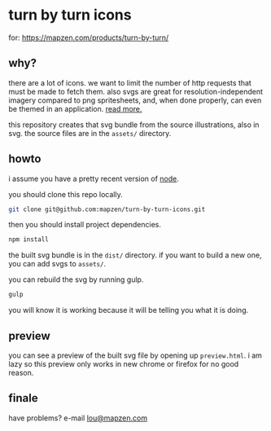 # turn by turn icons

for: https://mapzen.com/products/turn-by-turn/

## why?

there are a lot of icons. we want to limit the number of http requests that must be made to fetch them. also svgs are great for resolution-independent imagery compared to png spritesheets, and, when done properly, can even be themed in an application. [read more.](https://css-tricks.com/svg-symbol-good-choice-icons/)

this repository creates that svg bundle from the source illustrations, also in svg. the source files are in the `assets/` directory.

## howto

i assume you have a pretty recent version of [node](https://nodejs.org/en/).

you should clone this repo locally.

```sh
git clone git@github.com:mapzen/turn-by-turn-icons.git
```

then you should install project dependencies.

```sh
npm install
```

the built svg bundle is in the `dist/` directory. if you want to build a new one, you can add svgs to `assets/`.

you can rebuild the svg by running gulp.

```sh
gulp
```

you will know it is working because it will be telling you what it is doing.

## preview

you can see a preview of the built svg file by opening up `preview.html`. i am lazy so this preview only works in new chrome or firefox for no good reason.

## finale

have problems? e-mail lou@mapzen.com
